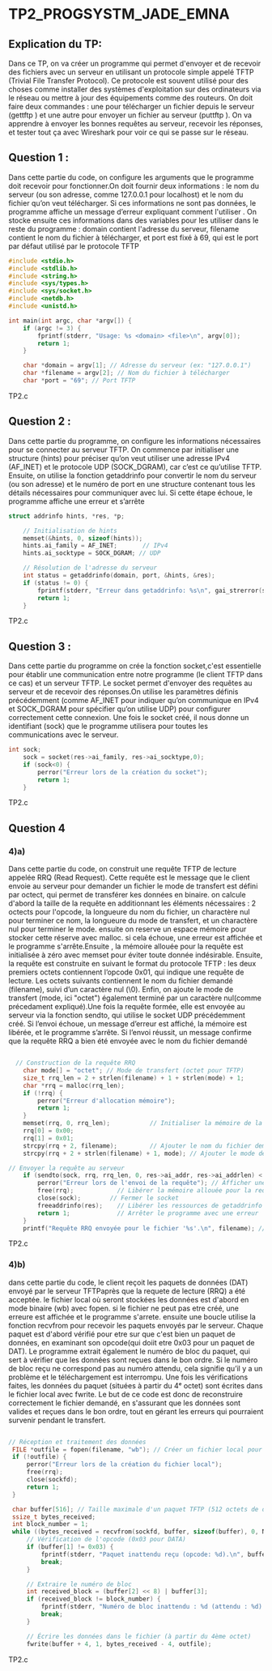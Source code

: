 # TP2_PROGSYSTM_JADE_EMNA

## Explication du TP: 
Dans ce TP, on va créer un programme qui permet d'envoyer et de recevoir des fichiers avec un serveur en utilisant un protocole simple appelé TFTP (Trivial File Transfer Protocol). Ce protocole est souvent utilisé pour des choses comme installer des systèmes d'exploitation sur des ordinateurs via le réseau ou mettre à jour des équipements comme des routeurs. On doit faire deux commandes : une pour télécharger un fichier depuis le serveur (gettftp <host> <file>) et une autre pour envoyer un fichier au serveur (puttftp <host> <file>). On va apprendre à envoyer les bonnes requêtes au serveur, recevoir les réponses, et tester tout ça avec Wireshark pour voir ce qui se passe sur le réseau. 

## Question 1 : 

Dans cette partie du code, on configure les arguments que le programme doit recevoir pour fonctionner.On doit fournir deux informations : le nom du serveur (ou son adresse, comme 127.0.0.1 pour localhost) et le nom du fichier qu’on veut télécharger. Si ces informations ne sont pas données, le programme affiche un message d’erreur expliquant comment l'utiliser . On stocke ensuite ces informations dans des variables pour les utiliser dans le reste du programme : domain contient l'adresse du serveur, filename contient le nom du fichier à télécharger, et port est fixé à 69, qui est le port par défaut utilisé par le protocole TFTP

```c title="TP2.c"
#include <stdio.h>
#include <stdlib.h>
#include <string.h>
#include <sys/types.h>
#include <sys/socket.h>
#include <netdb.h>
#include <unistd.h>

int main(int argc, char *argv[]) {
    if (argc != 3) {
        fprintf(stderr, "Usage: %s <domain> <file>\n", argv[0]);
        return 1;
    }

    char *domain = argv[1]; // Adresse du serveur (ex: "127.0.0.1")
    char *filename = argv[2]; // Nom du fichier à télécharger
    char *port = "69"; // Port TFTP
```
TP2.c

## Question 2 : 

Dans cette partie du programme, on configure les informations nécessaires pour se connecter au serveur TFTP. On commence par initialiser une structure (hints) pour préciser qu’on veut utiliser une adresse IPv4 (AF_INET) et le protocole UDP (SOCK_DGRAM), car c’est ce qu’utilise TFTP. Ensuite, on utilise la fonction getaddrinfo pour convertir le nom du serveur (ou son adresse) et le numéro de port en une structure contenant tous les détails nécessaires pour communiquer avec lui. Si cette étape échoue, le programme affiche une erreur et s’arrête

```c title="TP2.c"
struct addrinfo hints, *res, *p;

    // Initialisation de hints
    memset(&hints, 0, sizeof(hints));
    hints.ai_family = AF_INET;       // IPv4
    hints.ai_socktype = SOCK_DGRAM; // UDP

    // Résolution de l'adresse du serveur
    int status = getaddrinfo(domain, port, &hints, &res);
    if (status != 0) {
        fprintf(stderr, "Erreur dans getaddrinfo: %s\n", gai_strerror(status));
        return 1;
    }

 ```
 TP2.c   

 ## Question 3 : 

Dans cette partie du programme on crée la fonction socket,c'est essentielle pour établir une communication entre notre programme (le client TFTP dans ce cas) et un serveur TFTP. Le socket permet d'envoyer des requêtes au serveur et de recevoir des réponses.On utilise les paramètres définis précédemment (comme AF_INET pour indiquer qu’on communique en IPv4 et SOCK_DGRAM pour spécifier qu’on utilise UDP) pour configurer correctement cette connexion. Une fois le socket créé, il nous donne un identifiant (sock) que le programme utilisera pour toutes les communications avec le serveur.

```c title="TP2.c"
int sock;
    sock = socket(res->ai_family, res->ai_socktype,0);
    if (sock<0) {
        perror("Erreur lors de la création du socket");
        return 1;
    }
```
TP2.c    

## Question 4 
###  4)a) 
Dans cette partie du code, on construit une requête TFTP de lecture appelée RRQ (Read Request). Cette requête est le message que le client envoie au serveur pour demander un fichier le mode de transfert est défini par octect, qui permet de transférer kes données en binaire. on calcule d'abord la taille de la requête en additionnant les éléments nécessaires  : 2 octects pour l'opcode, la longueure du nom du fichier, un charactère nul pour terminer ce nom, la longueure du mode de transfert, et un charactère nul pour terminer le mode. ensuite on reserve un espace mémoire pour stocker cette réserve avec malloc. si cela échoue, une erreur est affichée et le programme s'arrête.Ensuite , la mémoire allouée pour la requête est initialisée à zéro avec memset pour éviter toute donnée indésirable. Ensuite, la requête est construite en suivant le format du protocole TFTP : les deux premiers octets contiennent l’opcode 0x01, qui indique une requête de lecture. Les octets suivants contiennent le nom du fichier demandé (filename), suivi d’un caractère nul (\0). Enfin, on ajoute le mode de transfert (mode, ici "octet") également terminé par un caractère nul(comme précedament expliqué).Une fois la requête formée, elle est envoyée au serveur via la fonction sendto, qui utilise le socket UDP précédemment créé. Si l’envoi échoue, un message d’erreur est affiché, la mémoire est libérée, et le programme s’arrête. Si l’envoi réussit, un message confirme que la requête RRQ a bien été envoyée avec le nom du fichier demandé

```c title="TP2.c"

  // Construction de la requête RRQ
    char mode[] = "octet"; // Mode de transfert (octet pour TFTP)
    size_t rrq_len = 2 + strlen(filename) + 1 + strlen(mode) + 1;
    char *rrq = malloc(rrq_len);
    if (!rrq) {
        perror("Erreur d'allocation mémoire");
        return 1;
    }
    memset(rrq, 0, rrq_len);           // Initialiser la mémoire de la requête à zéro
    rrq[0] = 0x00;                     
    rrq[1] = 0x01;                     
    strcpy(rrq + 2, filename);         // Ajouter le nom du fichier demandé
    strcpy(rrq + 2 + strlen(filename) + 1, mode); // Ajouter le mode de transfert ("octet")

// Envoyer la requête au serveur
    if (sendto(sock, rrq, rrq_len, 0, res->ai_addr, res->ai_addrlen) < 0) {
        perror("Erreur lors de l'envoi de la requête"); // Afficher une erreur si l'envoi échoue
        free(rrq);            // Libérer la mémoire allouée pour la requête
        close(sock);        // Fermer le socket
        freeaddrinfo(res);    // Libérer les ressources de getaddrinfo
        return 1;             // Arrêter le programme avec une erreur
    }
    printf("Requête RRQ envoyée pour le fichier '%s'.\n", filename); // Confirmation d'envoi

   ``` 
   TP2.c

   ### 4)b)

   dans cette partie du code, le client reçoit les paquets de données (DAT) envoyé par le serveur TFTPaprès que la requete de lecture (RRQ) a été acceptée. le fichier local où seront stockées les données est d'abord en mode binaire (wb) avec fopen.  si le fichier ne peut pas etre créé, une erreure est affichée et le programme s'arrete.  ensuite une boucle utilise la fonction recvfrom pour recevoir les paquets envoyés par le serveur. Chaque paquet est d'abord vérifié  pour etre sur que c'est bien un paquet de données, en examinant son opcode(qui doiit etre 0x03 pour un paquet de DAT). Le programme extrait également le numéro de bloc du paquet, qui sert à vérifier que les données sont reçues dans le bon ordre. Si le numéro de bloc reçu ne correspond pas au numéro attendu, cela signifie qu’il y a un problème et le téléchargement est interrompu. Une fois les vérifications faites, les données du paquet (situées à partir du 4ᵉ octet) sont écrites dans le fichier local avec fwrite. Le but de ce code est donc de reconstruire correctement le fichier demandé, en s'assurant que les données sont valides et reçues dans le bon ordre, tout en gérant les erreurs qui pourraient survenir pendant le transfert.

   ```c title="TP2.c"

   // Réception et traitement des données
    FILE *outfile = fopen(filename, "wb"); // Créer un fichier local pour stocker les données
    if (!outfile) {
        perror("Erreur lors de la création du fichier local");
        free(rrq);
        close(sockfd);
        return 1;
    }

    char buffer[516]; // Taille maximale d'un paquet TFTP (512 octets de données + en-tête)
    ssize_t bytes_received;
    int block_number = 1;
    while ((bytes_received = recvfrom(sockfd, buffer, sizeof(buffer), 0, NULL, NULL)) > 0) {
        // Vérification de l'opcode (0x03 pour DATA)
        if (buffer[1] != 0x03) {
            fprintf(stderr, "Paquet inattendu reçu (opcode: %d).\n", buffer[1]);
            break;
        }

        // Extraire le numéro de bloc
        int received_block = (buffer[2] << 8) | buffer[3];
        if (received_block != block_number) {
            fprintf(stderr, "Numéro de bloc inattendu : %d (attendu : %d).\n", received_block, block_number);
            break;
        }

        // Écrire les données dans le fichier (à partir du 4ème octet)
        fwrite(buffer + 4, 1, bytes_received - 4, outfile);
  ```
  TP2.c

